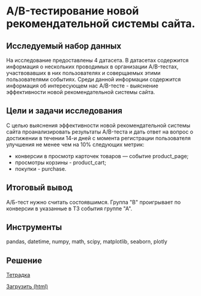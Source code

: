 # A/B-тестирование новой рекомендательной системы сайта.

## Исследуемый набор данных
На исследование предоставлены 4 датасета. В датасетах содержится информация о нескольких проводимых в организации A/B-тестах, участвовавших в них пользователях и соверщаемых этими пользователями событиях. Среди данной информации содержится информация об интересующем нас A/B-тесте - выяснение эффективности новой рекомендательной системы сайта.
## Цели и задачи исследования
С целью выяснения эффективности новой рекомендательной системы сайта проанализировать результаты A/B-теста и дать ответ на вопрос о достижении в течении 14-и дней с момента регистрации пользователя улучшения не менее чем на 10% следующих метрик:
  * конверсии в просмотр карточек товаров — событие product_page;
  * просмотры корзины - product_cart;
  * покупки - purchase.
## Итоговый вывод
  А/Б-тест нужно считать состоявшимся. Группа "В" проигрывает по конверсии в указанные в ТЗ события группе "А".
## Инструменты
pandas, datetime, numpy, math, scipy, matplotlib, seaborn, plotly
## Решение
[Тетрадка](https://nbviewer.org/github/anik2-y/Portfolio/blob/main/Recomm_system/5e31a726-9723-4a87-b42e-5d2f8291020d.ipynb)

[Загрузить (html)](https://disk.yandex.ru/d/lfSiVRdvLyPS_w)
